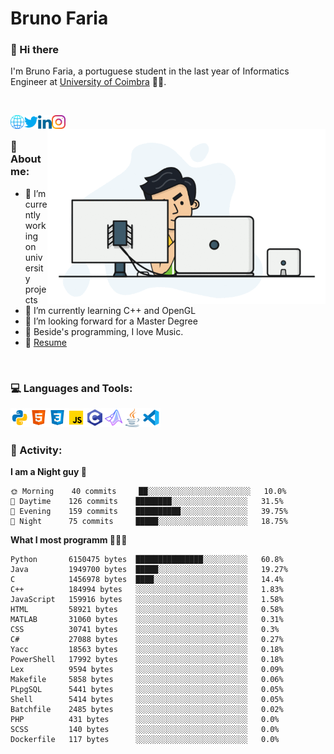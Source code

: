 # Bruno Faria

### 👋 Hi there

I'm Bruno Faria, a portuguese student in the last year of Informatics Engineer at [University of Coimbra](uc.pt/en) 👨‍🎓.

<br/>

[<img align="left" width="22px" alt="Website" src="https://github.com/brunofaria1322/brunofaria1322/blob/master/assets/social/global.svg"/>][website]
[<img align="left" width="22px" alt="Twitter" src="https://github.com/brunofaria1322/brunofaria1322/blob/master/assets/social/twitter.svg"/>][twitter]
[<img align="left" width="22px" alt="LinkedIn" src="https://github.com/brunofaria1322/brunofaria1322/blob/master/assets/social/linkedin.svg"/>][linkedin]
[<img align="left" width="22px" alt="Instagram" src="https://github.com/brunofaria1322/brunofaria1322/blob/master/assets/social/instagram.svg"/>][instagram]

<img align="right" height = "280" alt="GIF" src="https://github.com/brunofaria1322/brunofaria1322/blob/master/assets/animation.gif"/>

<br />

### 📕 About me:

- 🔭 I’m currently working on university projects
- 🌱 I’m currently learning C++ and OpenGL
- 💼 I’m looking forward for a Master Degree
- 💙 Beside's programming, I love Music.
- 📝 [Resume](https://en.wikipedia.org/wiki/HTTP_404)


<br />

### 💻 Languages and Tools:

<img align="left" width="30px" alt= "Python" src="https://github.com/brunofaria1322/brunofaria1322/blob/master/assets/skills/python.svg"/>
<img align="left" width="30px" alt= "Html5" src="https://github.com/brunofaria1322/brunofaria1322/blob/master/assets/skills/html5.svg"/>
<img align="left" width="30px" alt= "Css3" src="https://github.com/brunofaria1322/brunofaria1322/blob/master/assets/skills/css3.svg"/>
<img align="left" width="30px" alt= "JavaScript" src="https://github.com/brunofaria1322/brunofaria1322/blob/master/assets/skills/javascript.svg"/>
<img align="left" width="30px" alt= "C" src="https://github.com/brunofaria1322/brunofaria1322/blob/master/assets/skills/c.svg"/>
<img align="left" width="30px" alt= "Matlab" src="https://github.com/brunofaria1322/brunofaria1322/blob/master/assets/skills/matlab.svg"/>
<img align="left" width="30px" alt= "Java" src="https://github.com/brunofaria1322/brunofaria1322/blob/master/assets/skills/java.svg"/>
<img align="left" width="30px" alt= "Visual Studio Code" src="https://github.com/brunofaria1322/brunofaria1322/blob/master/assets/skills/vscode.svg"/>

<br />
<br />

### 🚩 Activity:

<!--START_SECTION:stats-->
**I am a Night guy 🌙** 

```text
🌞 Morning    40 commits     ██░░░░░░░░░░░░░░░░░░░░░░░	10.0% 
🌆 Daytime    126 commits    ████████░░░░░░░░░░░░░░░░░	31.5% 
🌃 Evening    159 commits    ██████████░░░░░░░░░░░░░░░	39.75% 
🌙 Night      75 commits     █████░░░░░░░░░░░░░░░░░░░░	18.75%

```
**What I most programm 👨🏽‍💻** 

```text
Python       6150475 bytes  ███████████████░░░░░░░░░░	60.8% 
Java         1949700 bytes  █████░░░░░░░░░░░░░░░░░░░░	19.27% 
C            1456978 bytes  ████░░░░░░░░░░░░░░░░░░░░░	14.4% 
C++          184994 bytes   ░░░░░░░░░░░░░░░░░░░░░░░░░	1.83% 
JavaScript   159916 bytes   ░░░░░░░░░░░░░░░░░░░░░░░░░	1.58% 
HTML         58921 bytes    ░░░░░░░░░░░░░░░░░░░░░░░░░	0.58% 
MATLAB       31060 bytes    ░░░░░░░░░░░░░░░░░░░░░░░░░	0.31% 
CSS          30741 bytes    ░░░░░░░░░░░░░░░░░░░░░░░░░	0.3% 
C#           27088 bytes    ░░░░░░░░░░░░░░░░░░░░░░░░░	0.27% 
Yacc         18563 bytes    ░░░░░░░░░░░░░░░░░░░░░░░░░	0.18% 
PowerShell   17992 bytes    ░░░░░░░░░░░░░░░░░░░░░░░░░	0.18% 
Lex          9594 bytes     ░░░░░░░░░░░░░░░░░░░░░░░░░	0.09% 
Makefile     5858 bytes     ░░░░░░░░░░░░░░░░░░░░░░░░░	0.06% 
PLpgSQL      5441 bytes     ░░░░░░░░░░░░░░░░░░░░░░░░░	0.05% 
Shell        5414 bytes     ░░░░░░░░░░░░░░░░░░░░░░░░░	0.05% 
Batchfile    2485 bytes     ░░░░░░░░░░░░░░░░░░░░░░░░░	0.02% 
PHP          431 bytes      ░░░░░░░░░░░░░░░░░░░░░░░░░	0.0% 
SCSS         140 bytes      ░░░░░░░░░░░░░░░░░░░░░░░░░	0.0% 
Dockerfile   117 bytes      ░░░░░░░░░░░░░░░░░░░░░░░░░	0.0%
```


<!--END_SECTION:stats-->


[website]: https://brunofaria1322.github.io
[twitter]: https://twitter.com/brunofaria_1322
[instagram]: https://instagram.com/brunofaria_1322
[linkedin]: https://linkedin.com/in/bruno-faria
